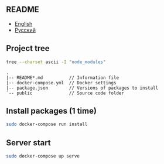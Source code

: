 ## README

- [English](README.md)
- [Русский](README-ru.md)

## Project tree

```bash
tree --charset ascii -I "node_modules"
```

```
.
|-- README*.md          // Information file
|-- docker-compose.yml  // Docker settings
|-- package.json        // Versions of packages to install
`-- public              // Source code folder
```

## Install packages (1 time)

```bash
sudo docker-compose run install
```

## Server start

```bash
sudo docker-compose up serve
```

